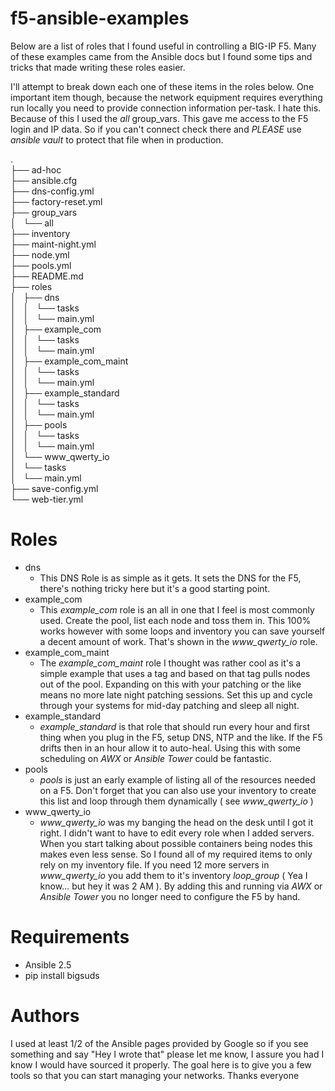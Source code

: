f5-ansible-examples
=======

Below are a list of roles that I found useful in controlling a BIG-IP F5.  Many of these examples came from the Ansible docs but I found some tips and tricks that made writing these roles easier.

I'll attempt to break down each one of these items in the roles below.
One important item though, because the network equipment requires everything run locally you need to provide connection information per-task.  I hate this.</br>
Because of this I used the *all* group_vars.  This gave me access to the F5 login and IP data.  So if you can't connect check there and *PLEASE* use *ansible vault* to protect that file when in production.

.</br>
├── ad-hoc</br>
├── ansible.cfg</br>
├── dns-config.yml</br>
├── factory-reset.yml</br>
├── group_vars</br>
│   └── all</br>
├── inventory</br>
├── maint-night.yml</br>
├── node.yml</br>
├── pools.yml</br>
├── README.md</br>
├── roles</br>
│   ├── dns</br>
│   │   └── tasks</br>
│   │       └── main.yml</br>
│   ├── example_com</br>
│   │   └── tasks</br>
│   │       └── main.yml</br>
│   ├── example_com_maint</br>
│   │   └── tasks</br>
│   │       └── main.yml</br>
│   ├── example_standard</br>
│   │   └── tasks</br>
│   │       └── main.yml</br>
│   ├── pools</br>
│   │   └── tasks</br>
│   │       └── main.yml</br>
│   └── www_qwerty_io</br>
│       └── tasks</br>
│           └── main.yml</br>
├── save-config.yml</br>
└── web-tier.yml</br>


Roles
=================
   * dns
      * This DNS Role is as simple as it gets.  It sets the DNS for the F5, there's nothing tricky here but it's a good starting point.
   * example_com
      * This *example_com* role is an all in one that I feel is most commonly used.  Create the pool, list each node and toss them in.  This 100% works however with some loops and inventory you can save yourself a decent amount of work.  That's shown in the *www_qwerty_io* role.
   * example_com_maint
      * The *example_com_maint* role I thought was rather cool as it's a simple example that uses a tag and based on that tag pulls nodes out of the pool.  Expanding on this with your patching or the like means no more late night patching sessions.  Set this up and cycle through your systems for mid-day patching and sleep all night.
   * example_standard
      * *example_standard* is that role that should run every hour and first thing when you plug in the F5, setup DNS, NTP and the like.  If the F5 drifts then in an hour allow it to auto-heal.  Using this with some scheduling on *AWX* or *Ansible Tower* could be fantastic.
   * pools
      * *pools* is just an early example of listing all of the resources needed on a F5.  Don't forget that you can also use your inventory to create this list and loop through them dynamically ( see *www_qwerty_io* )
   * www_qwerty_io
      * *www_qwerty_io* was my banging the head on the desk until I got it right.  I didn't want to have to edit every role when I added servers. When you start talking about possible containers being nodes this makes even less sense.  So I found all of my required items to only rely on my inventory file.  If you need 12 more servers in *www_qwerty_io* you add them to it's inventory *loop_group* ( Yea I know... but hey it was 2 AM ).  By adding this and running via *AWX* or *Ansible Tower* you no longer need to configure the F5 by hand.


Requirements
=======
* Ansible 2.5
* pip install bigsuds

Authors
=======
I used at least 1/2 of the Ansible pages provided by Google so if you see something and say "Hey I wrote that" please let me know, I assure you had I know I would have sourced it properly.
The goal here is to give you a few tools so that you can start managing your networks.
Thanks everyone
